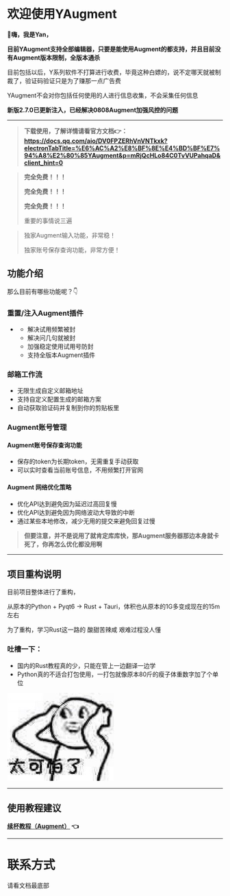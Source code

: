 # 欢迎使用YAugment

👋**嗨，我是Yan，**

**目前YAugment支持全部编辑器，只要是能使用Augment的都支持，并且目前没有Augment版本限制，全版本通杀**

目前包括以后，Y系列软件不打算进行收费，毕竟这种白嫖的，说不定哪天就被制裁了，验证码验证只是为了赚那一点广告费

YAugment不会对你包括任何使用的人进行信息收集，不会采集任何信息

**新版2.7.0已更新注入，已经解决0808Augment加强风控的问题**

---

> **下载使用，了解详情请看官方文档👉：https://docs.qq.com/aio/DV0FPZERhVnVNTkxk?electronTabTitle=%E6%AC%A2%E8%BF%8E%E4%BD%BF%E7%94%A8%E2%80%85YAugment&p=mRjQcHLo84C0TvVUPahqaD&client_hint=0**

> **完全免费！！！**
> 
> **完全免费！！！**
> 
> **完全免费！！！**
> 
> 重要的事情说三遍

> 独家Augment输入功能，非常稳！
> 
> 独家账号保存查询功能，非常方便！

## 功能介绍

那么目前有哪些功能呢？👇

### **重置/注入Augment插件**

- - 解决试用频繁被封
  - 解决问几句就被封
  - 加强稳定使用试用号防封
  - 支持全版本Augment插件

### 邮箱工作流

- 无限生成自定义邮箱地址
- 支持自定义配置生成的邮箱方案
- 自动获取验证码并复制到你的剪贴板里

### Augment账号管理

#### Augment账号保存查询功能

- 保存的token为长期token，无需重复手动获取
- 可以实时查看当前账号信息，不用频繁打开官网

#### Augment 网络优化策略

- 优化API达到避免因为延迟过高回复慢
- 优化API达到避免因为网络波动大导致的中断
- 通过某些本地修改，减少无用的提交来避免回复过慢

> **但要注意，并不是说用了就肯定库库快，那Augment服务器那边本身就卡死了，你再怎么优化都没用啊**

---

## 项目重构说明

目前项目整体进行了重构，

从原本的Python + Pyqt6 → Rust + Tauri，体积也从原本的1G多变成现在的15m左右

为了重构，学习Rust这一路的 酸甜苦辣咸 艰难过程没人懂

### 吐槽一下：

- 国内的Rust教程真的少，只能在管上一边翻译一边学
- Python真的不适合打包使用，一打包就像原本80斤的瘦子体重数字加了个单位

![./img/tkplbqb.jpg](./img/tkplbqb.jpg)

---

## 使用教程建议

**[续杯教程（Augment）](https://docs.qq.com/aio/DV0FPZERhVnVNTkxk?p=p0mB60SgGKlNohq4xa6f5E) 👈**

---

# 联系方式

请看文档最底部
